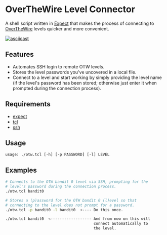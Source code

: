 # OverTheWire Level Connector

A shell script written in [Expect](https://www.tcl.tk/software/tcltk/ "Expect") that makes the process of connecting
to [OverTheWire](https://overthewire.org/wargames/ "OTW") levels quicker and more convenient.

[![asciicast](https://asciinema.org/a/595781.svg)](https://asciinema.org/a/595781)

## Features

- Automates SSH login to remote OTW levels.
- Stores the level passwords you've uncovered in a local file.
- Connect to a level and start working by simply providing the level
  name (if the level's password has been stored; otherwise just enter it
  when prompted during the connection process).

## Requirements

- [expect](https://core.tcl-lang.org/expect/home "Expect")
- [tcl](https://www.tcl.tk/software/tcltk/ "Tcl")
- [ssh](https://www.openssh.com/ "SSH")

## Usage

```
usage: ./otw.tcl [-h] [-p PASSWORD] [-l] LEVEL
```

## Examples

```bash
# Connects to the OTW bandit 0 level via SSH, prompting for the
# level's password during the connection process.
./otw.tcl bandit0

# Stores a (p)assword for the OTW bandit 0 (l)evel so that
# connecting to the level does not prompt for a password.
./otw.tcl -p bandit0 -l bandit0  <---- Do this once.

./otw.tcl bandit0  <------------------ And from now on this will
                                       connect automatically to
                                       the level.
```
